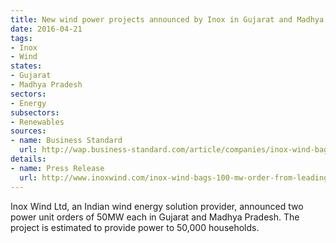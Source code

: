 ```yaml
---
title: New wind power projects announced by Inox in Gujarat and Madhya Pradesh
date: 2016-04-21
tags:
- Inox
- Wind
states:
- Gujarat
- Madhya Pradesh
sectors:
- Energy
subsectors:
- Renewables
sources:
- name: Business Standard
  url: http://wap.business-standard.com/article/companies/inox-wind-bags-2-orders-of-50-mw-capacity-each-in-mp-gujarat-116041800401_1.html
details:
- name: Press Release
  url: http://www.inoxwind.com/inox-wind-bags-100-mw-order-from-leading-renewable-energy-ipp/
---
```


Inox Wind Ltd, an Indian wind energy solution provider, announced two power unit orders of 50MW each in Gujarat and Madhya Pradesh. The project is estimated to provide power to 50,000 households.
